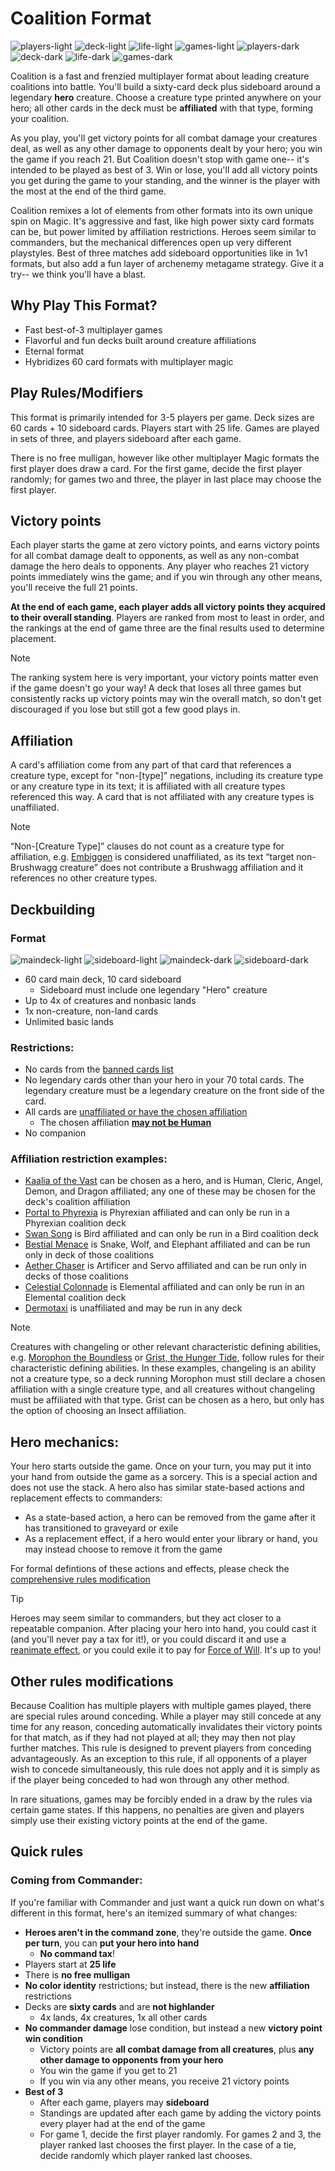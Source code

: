 # Coalition Format

![players-light](images/players_light.png#gh-light-mode-only "3-5 Players") ![deck-light](images/deck_light.png#gh-light-mode-only "60 Card Deck") ![life-light](images/life_light.png#gh-light-mode-only "25 Life") ![games-light](images/games_light.png#gh-light-mode-only "90 Minutes")
![players-dark](images/players_dark.png#gh-dark-mode-only "3-5 Players") ![deck-dark](images/deck_dark.png#gh-dark-mode-only "60 Card Deck") ![life-dark](images/life_dark.png#gh-dark-mode-only "25 Life") ![games-dark](images/games_dark.png#gh-dark-mode-only "90 Minutes")

Coalition is a fast and frenzied multiplayer format about leading creature coalitions into battle. You'll build a sixty-card deck plus sideboard around a legendary **hero** creature. Choose a creature type printed anywhere on your hero; all other cards in the deck must be **affiliated** with that type, forming your coalition.

As you play, you'll get victory points for all combat damage your creatures deal, as well as any other damage to opponents dealt by your hero; you win the game if you reach 21. But Coalition doesn't stop with game one-- it's intended to be played as best of 3. Win or lose, you'll add all victory points you get during the game to your standing, and the winner is the player with the most at the end of the third game.

Coalition remixes a lot of elements from other formats into its own unique spin on Magic. It's aggressive and fast, like high power sixty card formats can be, but power limited by affiliation restrictions. Heroes seem similar to commanders, but the mechanical differences open up very different playstyles. Best of three matches add sideboard opportunities like in 1v1 formats, but also add a fun layer of archenemy metagame strategy. Give it a try-- we think you'll have a blast. 

## Why Play This Format?
* Fast best-of-3 multiplayer games
* Flavorful and fun decks built around creature affiliations
* Eternal format
* Hybridizes 60 card formats with multiplayer magic

## Play Rules/Modifiers
This format is primarily intended for 3-5 players per game. Deck sizes are 60 cards + 10 sideboard cards. Players start with 25 life. Games are played in sets of three, and players sideboard after each game.

There is no free mulligan, however like other multiplayer Magic formats the first player does draw a card. For the first game, decide the first player randomly; for games two and three, the player in last place may choose the first player.

## Victory points
Each player starts the game at zero victory points, and earns victory points for all combat damage dealt to opponents, as well as any non-combat damage the hero deals to opponents. Any player who reaches 21 victory points immediately wins the game; and if you win through any other means, you'll receive the full 21 points. 

**At the end of each game, each player adds all victory points they acquired to their overall standing**. Players are ranked from most to least in order, and the rankings at the end of game three are the final results used to determine placement.

> [!NOTE] 
> The ranking system here is very important, your victory points matter even if the game doesn't go your way! A deck that loses all three games but consistently racks up victory points may win the overall match, so don't get discouraged if you lose but still got a few good plays in.


## Affiliation
A card's affiliation come from any part of that card that references a creature type, except for "non-[type]" negations, including its creature type or any creature type in its text; it is affiliated with all creature types referenced this way. A card that is not affiliated with any creature types is unaffiliated.
> [!NOTE] 
> “Non-[Creature Type]” clauses do not count as a creature type for affiliation, e.g. [Embiggen](https://scryfall.com/card/unf/137/embiggen) is considered unaffiliated, as its text “target non-Brushwagg creature” does not contribute a Brushwagg affiliation and it references no other creature types.

## Deckbuilding
### Format
![maindeck-light](images/maindeck_light.png#gh-light-mode-only "60 card main deck") ![sideboard-light](images/sideboard_light.png#gh-light-mode-only "10 card sideboard")
![maindeck-dark](images/maindeck_dark.png#gh-dark-mode-only "60 card main deck") ![sideboard-dark](images/sideboard_dark.png#gh-dark-mode-only "10 card sideboard")

* 60 card main deck, 10 card sideboard
	* Sideboard must include one legendary "Hero" creature
* Up to 4x of creatures and nonbasic lands
* 1x non-creature, non-land cards
* Unlimited basic lands

### Restrictions:
* No cards from the [banned cards list](BANLIST.MD)
* No legendary cards other than your hero in your 70 total cards. The legendary creature must be a legendary creature on the front side of the card.
* All cards are [unaffiliated or have the chosen affiliation](#Affiliation)
    * The chosen affiliation [**may not be Human**](FAQ.md#why-cant-i-choose-human-as-an-affiliation-for-my-deck)
* No companion

### Affiliation restriction examples:
* [Kaalia of the Vast](https://scryfall.com/card/2x2/235/kaalia-of-the-vast) can be chosen as a hero, and is Human, Cleric, Angel, Demon, and Dragon affiliated; any one of these may be chosen for the deck's coalition affiliation
* [Portal to Phyrexia](https://scryfall.com/card/bro/240/portal-to-phyrexia) is Phyrexian affiliated and can only be run in a Phyrexian coalition deck
* [Swan Song](https://scryfall.com/card/c16/98/swan-song) is Bird affiliated and can only be run in a Bird coalition deck
* [Bestial Menace](https://scryfall.com/card/mic/134/bestial-menace) is Snake, Wolf, and Elephant affiliated and can be run only in deck of those coalitions
* [Aether Chaser](https://scryfall.com/card/aer/76/aether-chaser) is Artificer and Servo affiliated and can be run only in decks of those coalitions
* [Celestial Colonnade](https://scryfall.com/card/uma/238/celestial-colonnade) is Elemental affiliated and can only be run in an Elemental coalition deck
* [Dermotaxi](https://scryfall.com/card/mh2/224/dermotaxi) is unaffiliated and may be run in any deck

> [!NOTE] 
> Creatures with changeling or other relevant characteristic defining abilities, e.g. [Morophon the Boundless](https://scryfall.com/card/cmm/3/morophon-the-boundless) or [Grist, the Hunger Tide](https://scryfall.com/card/mh2/202/grist-the-hunger-tide), follow rules for their characteristic defining abilities. In these examples, changeling is an ability not a creature type, so a deck running Morophon must still declare a chosen affiliation with a single creature type, and all creatures without changeling must be affiliated with that type. Grist can be chosen as a hero, but only has the option of choosing an Insect affiliation. 

## Hero mechanics:
Your hero starts outside the game. Once on your turn, you may put it into your hand from outside the game as a sorcery. This is a special action and does not use the stack. A hero also has similar state-based actions and replacement effects to commanders:
* As a state-based action, a hero can be removed from the game after it has transitioned to graveyard or exile
* As a replacement effect, if a hero would enter your library or hand, you may instead choose to remove it from the game

For formal defintions of these actions and effects, please check the [comprehensive rules modification](RULES.MD)
> [!TIP] 
> Heroes may seem similar to commanders, but they act closer to a repeatable companion. After placing your hero into hand, you could cast it (and you'll never pay a tax for it!), or you could discard it and use a [reanimate effect](https://scryfall.com/search?q=otag%3Areanimate+-is%3Areserved+game%3Apaper&unique=cards&as=grid&order=name), or you could exile it to pay for [Force of Will](https://scryfall.com/card/dmr/50/force-of-will). It's up to you! 


## Other rules modifications
Because Coalition has multiple players with multiple games played, there are special rules around conceding. While a player may still concede at any time for any reason, conceding automatically invalidates their victory points for that match, as if they had not played at all; they may then not play further matches. This rule is designed to prevent players from conceding advantageously. As an exception to this rule, if all opponents of a player wish to concede simultaneously, this rule does not apply and it is simply as if the player being conceded to had won through any other method. 

In rare situations, games may be forcibly ended in a draw by the rules via certain game states. If this happens, no penalties are given and players simply use their existing victory points at the end of the game.

## Quick rules

### Coming from Commander:
If you're familiar with Commander and just want a quick run down on what's different in this format, here's an itemized summary of what changes:
* **Heroes aren't in the command zone**, they're outside the game. **Once per turn**, you can **put your hero into hand**
  * **No command tax**!
* Players start at **25 life**
* There is **no free mulligan**
* **No color identity** restrictions; but instead, there is the new **affiliation** restrictions
* Decks are **sixty cards** and are **not highlander**
  * 4x lands, 4x creatures, 1x all other cards  
* **No commander damage** lose condition, but instead a new **victory point win condition**
  * Victory points are **all combat damage from all creatures**, plus **any other damage to opponents from your hero**
  * You win the game if you get to 21
  * If you win via any other means, you receive 21 victory points
* **Best of 3**
  * After each game, players may **sideboard**
  * Standings are updated after each game by adding the victory points every player had at the end of the game
  * For game 1, decide the first player randomly. For games 2 and 3, the player ranked last chooses the first player. In the case of a tie, decide randomly which player ranked last chooses.

